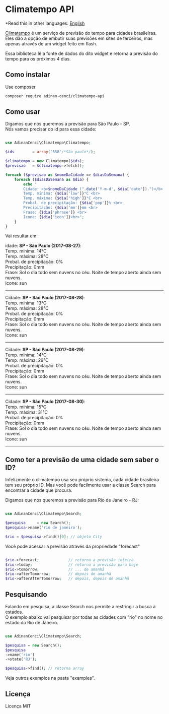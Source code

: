 
# Climatempo API

*Read this in other languages: [English](README.en.md)

[Climatempo](http://www.climatempo.com.br) é um serviço de previsão do tempo para cidades brasileiras.
Eles dão a opção de embutir suas previsões em sites de terceiros, mas apenas através de um widget feito em flash.

Essa biblioteca lê a fonte de dados do dito widget e retorna a previsão do tempo para os próximos 4 dias.

## Como instalar

Use composer

```bash
composer require adinan-cenci/climatempo-api
```


## Como usar

Digamos que nós queremos a previsão para São Paulo - SP.  
Nós vamos precisar do id para essa cidade:

```php

use AdinanCenci\Climatempo\Climatempo;

$ids        = array('558'/*São paulo*/);

$climatempo = new Climatempo($ids);
$previsao   = $climatempo->fetch();

foreach ($previsao as $nomeDaCidade => $diasDaSemana) {
    foreach ($diasDaSemana as $dia) {
        echo "
        Cidade: <b>$nomeDaCidade (".date('Y-m-d', $dia['date']).")</b>: <br>
        Temp. mínima: {$dia['low']}°C <br>
        Temp. máxima: {$dia['high']}°C <br>
        Probal. de precipitação: {$dia['pop']}% <br>
        Precipitação: {$dia['mm']}mm <br>
        Frase: {$dia['phrase']} <br>
        Icone: {$dia['icon']}<hr>";
    }
}
```

Vai resultar em: 

idade: **SP - São Paulo (2017-08-27)**:  
Temp. mínima: 14°C  
Temp. máxima: 28°C  
Probal. de precipitação: 0%  
Precipitação: 0mm  
Frase: Sol o dia todo sem nuvens no céu. Noite de tempo aberto ainda sem nuvens.  
Icone: sun
___

Cidade: **SP - São Paulo (2017-08-28)**:  
Temp. mínima: 13°C  
Temp. máxima: 28°C  
Probal. de precipitação: 0%  
Precipitação: 0mm  
Frase: Sol o dia todo sem nuvens no céu. Noite de tempo aberto ainda sem nuvens.  
Icone: sun
___

Cidade: **SP - São Paulo (2017-08-29)**:  
Temp. mínima: 14°C  
Temp. máxima: 29°C  
Probal. de precipitação: 0%  
Precipitação: 0mm  
Frase: Sol o dia todo sem nuvens no céu. Noite de tempo aberto ainda sem nuvens.  
Icone: sun
___

Cidade: **SP - São Paulo (2017-08-30)**:  
Temp. mínima: 15°C  
Temp. máxima: 31°C  
Probal. de precipitação: 0%  
Precipitação: 0mm  
Frase: Sol o dia todo sem nuvens no céu. Noite de tempo aberto ainda sem nuvens.  
Icone: sun
___


## Como ter a previsão de uma cidade sem saber o ID?

Infelizmente o climatempo usa seu próprio sistema, cada cidade brasileira tem seu próprio ID.
Mas você pode facilmente usar a classe Search para encontrar a cidade que procura.

Digamos que nós queremos a previsão para Rio de Janeiro - RJ:

```php

use AdinanCenci\Climatempo\Search;

$pesquisa     = new Search();
$pesquisa->name('rio de janeiro');

$rio = $pesquisa->find()[0]; // objeto City

```

Você pode acessar a previsão através da propriedade "forecast"

```php

$rio->forecast;             // retorna a previsão inteira
$rio->today;                // retorna a previsão para hoje
$rio->tomorrow;             // ... de amanhã
$rio->afterTomorrow;        // depois de amanhã
$rio->afterAfterTomorrow;   // depois, depois de amanhã

```

## Pesquisando

Falando em pesquisa, a classe Search nos permite a restringir a busca à estados.  
O exemplo abaixo vai pesquisar por todas as cidades com "rio" no nome no estado do Rio de Janeiro.

```php

use AdinanCenci\Climatempo\Search;

$pesquisa = new Search();
$pesquisa
->name('rio')
->state('RJ');

$pesquisa->find(); // retorna array

```

Veja outros exemplos na pasta "examples".

## Licença

Licença MIT
